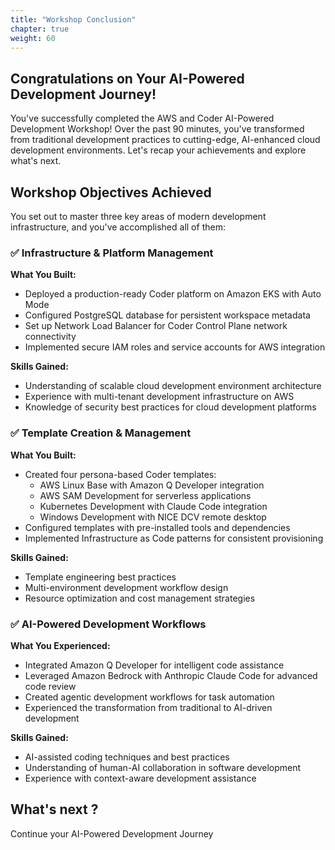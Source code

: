 ```yaml
---
title: "Workshop Conclusion"
chapter: true
weight: 60
---
```


## Congratulations on Your AI-Powered Development Journey!

You've successfully completed the AWS and Coder AI-Powered Development Workshop! Over the past 90 minutes, you've transformed from traditional development practices to cutting-edge, AI-enhanced cloud development environments. Let's recap your achievements and explore what's next.

## Workshop Objectives Achieved

You set out to master three key areas of modern development infrastructure, and you've accomplished all of them:

### ✅ Infrastructure & Platform Management
**What You Built:**
- Deployed a production-ready Coder platform on Amazon EKS with Auto Mode
- Configured PostgreSQL database for persistent workspace metadata
- Set up Network Load Balancer for Coder Control Plane network connectivity
- Implemented secure IAM roles and service accounts for AWS integration

**Skills Gained:**
- Understanding of scalable cloud development environment architecture
- Experience with multi-tenant development infrastructure on AWS
- Knowledge of security best practices for cloud development platforms

### ✅ Template Creation & Management 
**What You Built:**
- Created four persona-based Coder templates:
  - AWS Linux Base with Amazon Q Developer integration
  - AWS SAM Development for serverless applications
  - Kubernetes Development with Claude Code integration
  - Windows Development with NICE DCV remote desktop
- Configured templates with pre-installed tools and dependencies
- Implemented Infrastructure as Code patterns for consistent provisioning

**Skills Gained:**
- Template engineering best practices
- Multi-environment development workflow design
- Resource optimization and cost management strategies

### ✅ AI-Powered Development Workflows
**What You Experienced:**
- Integrated Amazon Q Developer for intelligent code assistance
- Leveraged Amazon Bedrock with Anthropic Claude Code for advanced code review
- Created agentic development workflows for task automation
- Experienced the transformation from traditional to AI-driven development

**Skills Gained:**
- AI-assisted coding techniques and best practices
- Understanding of human-AI collaboration in software development
- Experience with context-aware development assistance

## What's next ?
Continue your AI-Powered Development Journey
